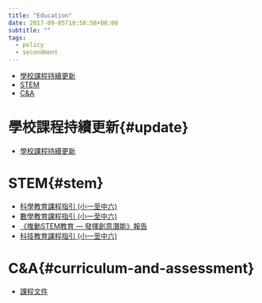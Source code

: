 ```yaml
---
title: "Education"
date: 2017-09-05T10:58:58+08:00
subtitle: ""
tags:
  - policy
  - secondment
---
```


<!-- MarkdownTOC -->

- [學校課程持續更新](#update)
- [STEM](#stem)
- [C&A](#curriculum-and-assessment)

<!-- /MarkdownTOC -->

# 學校課程持續更新{#update}
- [學校課程持續更新][@1]


# STEM{#stem}
- [科學教育課程指引 (小一至中六)][@2]
- [數學教育課程指引 (小一至中六)][@3]
- [《推動STEM教育 — 發揮創意潛能》報告][@4]
- [科技教育課程指引 (小一至中六)][@5]


# C&A{#curriculum-and-assessment}
- [課程文件][@6]

<!-- reference links -->

[@1]: http://www.edb.gov.hk/tc/curriculum-development/renewal/guides.html
[@2]: http://www.edb.gov.hk/attachment/en/curriculum-development/renewal/SE/SE_KLACG_eng_draft_2017_05.pdf
[@3]: http://www.edb.gov.hk/attachment/en/curriculum-development/renewal/ME/ME_KLACG_eng_draft_2017_04.pdf
[@4]: http://www.edb.gov.hk/attachment/tc/curriculum-development/renewal/STEM_Education_Report_Chi_20170303.pdf
[@5]: http://www.edb.gov.hk/attachment/en/curriculum-development/renewal/TE/TE_KLACG_eng_draft_2017_05.pdf
[@6]: http://www.edb.gov.hk/tc/curriculum-development/kla/ma/curr/index2.html
